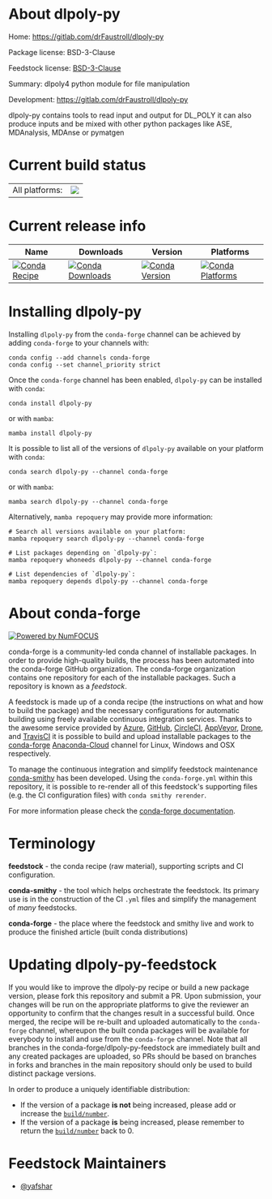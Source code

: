 About dlpoly-py
===============

Home: https://gitlab.com/drFaustroll/dlpoly-py

Package license: BSD-3-Clause

Feedstock license: [BSD-3-Clause](https://github.com/conda-forge/dlpoly-py-feedstock/blob/main/LICENSE.txt)

Summary: dlpoly4 python module for file manipulation

Development: https://gitlab.com/drFaustroll/dlpoly-py

dlpoly-py contains tools to read input and output for DL_POLY it can
also produce inputs and be mixed with other python packages like ASE,
MDAnalysis, MDAnse or pymatgen


Current build status
====================


<table><tr><td>All platforms:</td>
    <td>
      <a href="https://dev.azure.com/conda-forge/feedstock-builds/_build/latest?definitionId=10710&branchName=main">
        <img src="https://dev.azure.com/conda-forge/feedstock-builds/_apis/build/status/dlpoly-py-feedstock?branchName=main">
      </a>
    </td>
  </tr>
</table>

Current release info
====================

| Name | Downloads | Version | Platforms |
| --- | --- | --- | --- |
| [![Conda Recipe](https://img.shields.io/badge/recipe-dlpoly--py-green.svg)](https://anaconda.org/conda-forge/dlpoly-py) | [![Conda Downloads](https://img.shields.io/conda/dn/conda-forge/dlpoly-py.svg)](https://anaconda.org/conda-forge/dlpoly-py) | [![Conda Version](https://img.shields.io/conda/vn/conda-forge/dlpoly-py.svg)](https://anaconda.org/conda-forge/dlpoly-py) | [![Conda Platforms](https://img.shields.io/conda/pn/conda-forge/dlpoly-py.svg)](https://anaconda.org/conda-forge/dlpoly-py) |

Installing dlpoly-py
====================

Installing `dlpoly-py` from the `conda-forge` channel can be achieved by adding `conda-forge` to your channels with:

```
conda config --add channels conda-forge
conda config --set channel_priority strict
```

Once the `conda-forge` channel has been enabled, `dlpoly-py` can be installed with `conda`:

```
conda install dlpoly-py
```

or with `mamba`:

```
mamba install dlpoly-py
```

It is possible to list all of the versions of `dlpoly-py` available on your platform with `conda`:

```
conda search dlpoly-py --channel conda-forge
```

or with `mamba`:

```
mamba search dlpoly-py --channel conda-forge
```

Alternatively, `mamba repoquery` may provide more information:

```
# Search all versions available on your platform:
mamba repoquery search dlpoly-py --channel conda-forge

# List packages depending on `dlpoly-py`:
mamba repoquery whoneeds dlpoly-py --channel conda-forge

# List dependencies of `dlpoly-py`:
mamba repoquery depends dlpoly-py --channel conda-forge
```


About conda-forge
=================

[![Powered by
NumFOCUS](https://img.shields.io/badge/powered%20by-NumFOCUS-orange.svg?style=flat&colorA=E1523D&colorB=007D8A)](https://numfocus.org)

conda-forge is a community-led conda channel of installable packages.
In order to provide high-quality builds, the process has been automated into the
conda-forge GitHub organization. The conda-forge organization contains one repository
for each of the installable packages. Such a repository is known as a *feedstock*.

A feedstock is made up of a conda recipe (the instructions on what and how to build
the package) and the necessary configurations for automatic building using freely
available continuous integration services. Thanks to the awesome service provided by
[Azure](https://azure.microsoft.com/en-us/services/devops/), [GitHub](https://github.com/),
[CircleCI](https://circleci.com/), [AppVeyor](https://www.appveyor.com/),
[Drone](https://cloud.drone.io/welcome), and [TravisCI](https://travis-ci.com/)
it is possible to build and upload installable packages to the
[conda-forge](https://anaconda.org/conda-forge) [Anaconda-Cloud](https://anaconda.org/)
channel for Linux, Windows and OSX respectively.

To manage the continuous integration and simplify feedstock maintenance
[conda-smithy](https://github.com/conda-forge/conda-smithy) has been developed.
Using the ``conda-forge.yml`` within this repository, it is possible to re-render all of
this feedstock's supporting files (e.g. the CI configuration files) with ``conda smithy rerender``.

For more information please check the [conda-forge documentation](https://conda-forge.org/docs/).

Terminology
===========

**feedstock** - the conda recipe (raw material), supporting scripts and CI configuration.

**conda-smithy** - the tool which helps orchestrate the feedstock.
                   Its primary use is in the construction of the CI ``.yml`` files
                   and simplify the management of *many* feedstocks.

**conda-forge** - the place where the feedstock and smithy live and work to
                  produce the finished article (built conda distributions)


Updating dlpoly-py-feedstock
============================

If you would like to improve the dlpoly-py recipe or build a new
package version, please fork this repository and submit a PR. Upon submission,
your changes will be run on the appropriate platforms to give the reviewer an
opportunity to confirm that the changes result in a successful build. Once
merged, the recipe will be re-built and uploaded automatically to the
`conda-forge` channel, whereupon the built conda packages will be available for
everybody to install and use from the `conda-forge` channel.
Note that all branches in the conda-forge/dlpoly-py-feedstock are
immediately built and any created packages are uploaded, so PRs should be based
on branches in forks and branches in the main repository should only be used to
build distinct package versions.

In order to produce a uniquely identifiable distribution:
 * If the version of a package **is not** being increased, please add or increase
   the [``build/number``](https://docs.conda.io/projects/conda-build/en/latest/resources/define-metadata.html#build-number-and-string).
 * If the version of a package **is** being increased, please remember to return
   the [``build/number``](https://docs.conda.io/projects/conda-build/en/latest/resources/define-metadata.html#build-number-and-string)
   back to 0.

Feedstock Maintainers
=====================

* [@yafshar](https://github.com/yafshar/)

